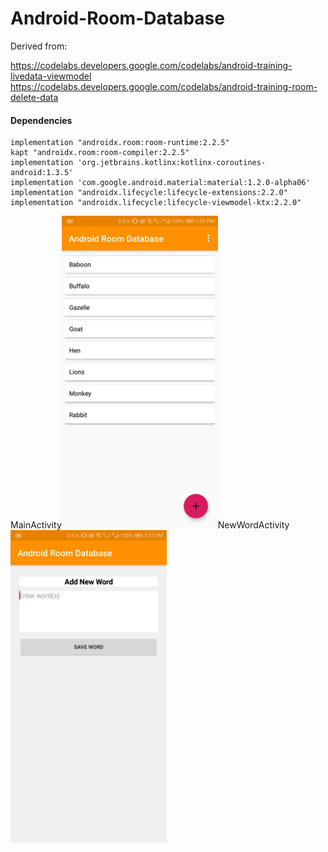 # Android-Room-Database
Derived from:

https://codelabs.developers.google.com/codelabs/android-training-livedata-viewmodel
https://codelabs.developers.google.com/codelabs/android-training-room-delete-data

#### Dependencies
    implementation "androidx.room:room-runtime:2.2.5"
    kapt "androidx.room:room-compiler:2.2.5"
    implementation 'org.jetbrains.kotlinx:kotlinx-coroutines-android:1.3.5'
    implementation 'com.google.android.material:material:1.2.0-alpha06'
    implementation "androidx.lifecycle:lifecycle-extensions:2.2.0"
    implementation "androidx.lifecycle:lifecycle-viewmodel-ktx:2.2.0"


MainActivity<img src="https://github.com/ngangavic/Android-Room-Database/blob/master/images/Screenshot_20200503-133145.jpg" alt="Main Activity" width="250" height="500">NewWordActivity<img src="https://github.com/ngangavic/Android-Room-Database/blob/master/images/Screenshot_20200503-133159.jpg" alt="New Word Activity" width="250" height="500">
